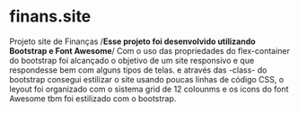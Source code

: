 # finans.site
Projeto site de Finanças
/**Esse projeto foi desenvolvido utilizando Bootstrap e Font Awesome**/
Com o uso das propriedades do flex-container do bootstrap foi alcançado o objetivo de um site responsivo e que respondesse bem com alguns tipos de telas.
e através das -class- do bootstrap consegui estilizar o site usando poucas linhas de código CSS, o leyout foi organizado com o sistema grid de 12 colounms
e os icons do font Awesome tbm foi estilizado com o bootstrap.


